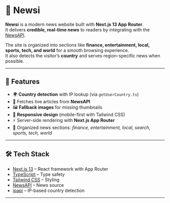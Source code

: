 # 📰 Newsi

**Newsi** is a modern news website built with **Next.js 13 App Router**.  
It delivers **credible, real-time news** to readers by integrating with the [NewsAPI](https://newsapi.org/).  

The site is organized into sections like **finance, entertainment, local, sports, tech, and world** for a smooth browsing experience.  
It also detects the visitor’s **country**  and serves region-specific news when possible.

---

## 🚀 Features

- 🌍 **Country detection** with IP lookup (via `getUserCountry.ts`)
- 📰 Fetches live articles from **NewsAPI**
- 🖼️ **Fallback images** for missing thumbnails
- 📱 **Responsive design** (mobile-first with Tailwind CSS)
- ⚡ Server-side rendering with **Next.js App Router**
- 📂 Organized news sections: *finance, entertainment, local, search, sports, tech, world*

---

## 🛠️ Tech Stack

- [Next.js 13](https://nextjs.org/) – React framework with App Router
- [TypeScript](https://www.typescriptlang.org/) – Type safety
- [Tailwind CSS](https://tailwindcss.com/) – Styling
- [NewsAPI](https://newsapi.org/) – News source
- [ipapi](https://ipapi.co/) – IP-based country detection

---